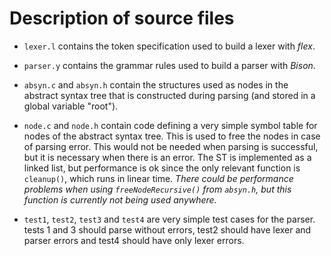 # Description of source files

- `lexer.l` contains the token specification used to build a lexer with *flex*.

- `parser.y` contains the grammar rules used to build a parser with *Bison*.

- `absyn.c` and `absyn.h` contain the structures used as nodes in the abstract syntax tree that is constructed during parsing (and stored in a global variable "root"). 

- `node.c` and `node.h` contain code defining a very simple symbol table for nodes of the abstract syntax tree. This is used to free the nodes in case of parsing error. This would not be needed when parsing is successful, but it is necessary when there is an error. The ST is implemented as a linked list, but performance is ok since the only relevant function is `cleanup()`, which runs in linear time. *There could be performance problems when using `freeNodeRecursive()` from `absyn.h`, but this function is currently not being used anywhere.*

- `test1`, `test2`, `test3` and `test4` are very simple test cases for the parser. tests 1 and 3 should parse without errors, test2 should have lexer and parser errors and test4 should have only lexer errors.